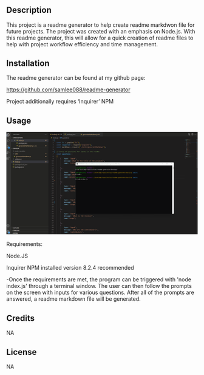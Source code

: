 # <ReadMe Generator>

## Description

This project is a readme generator to help create readme markdwon file for future projects. The project was created with an emphasis on Node.js. With this readme generator, this will allow for a quick creation of readme files to help with project workflow efficiency and time management. 


## Installation

The readme generator can be found at my github page:

https://github.com/samlee088/readme-generator

Project additionally requires ‘Inquirer’ NPM


## Usage

![gif showing example run through of the readme generator](./Develop/Animation.gif)

Requirements:

Node.JS

Inquirer NPM installed version 8.2.4 recommended


-Once the requirements are met, the program can be triggered with 'node index.js' through a terminal window. The user can then follow the prompts on the screen with inputs for various questions. After all of the prompts are answered, a readme markdown file will be generated. 

## Credits

NA


## License

NA
